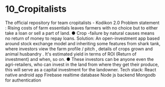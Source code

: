 # 10_Cropitalists
The official repository for team cropitalists - Kodikon 2.0
Problem statement : 
Rising costs of farm essentials leaves farmers with no choice but to either take a loan 
or sell a part of land.
● Crop -failure by natural causes means no return of money to repay loans.
Solution:
An open-investment app based around stock exchange model and inheriting some features from 
shark tank, where investors view the farm profile / pitch , details of crops grown and animal 
husbandry . It's estimated yield in terms of ROI (Return of investment) and when, so on.
● These investors can be anyone even the agri-retailers, who can invest in the land from where they 
get their produce, this will serve as a capital investment for the landowner.
Tech stack:
React native android app 
Firebase realtime database
Node js backend
Mongodb for authentication
